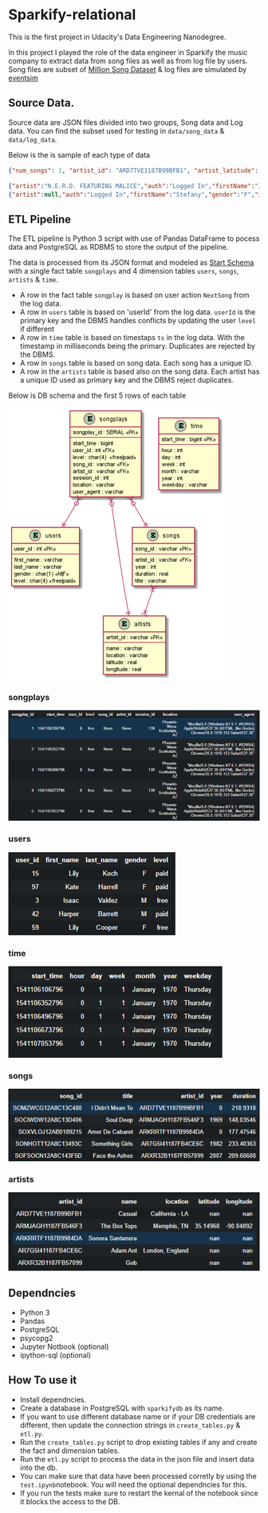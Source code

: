 # Sparkify-relational

This is the first project in Udacity's Data Engineering Nanodegree.

In this project I played the role of the data engineer in Sparkify the music company to extract data from song files as well as from log file by users.
Song files are subset of [Million Song Dataset](http://millionsongdataset.com/) & log files are simulated by [eventsim](https://github.com/Interana/eventsim)

## Source Data.
Source data are JSON files divided into two groups, Song data and Log data. You can find the subset used for testing in `data/song_data` & `data/log_data`.

Below is the is sample of each type of data

```json
{"num_songs": 1, "artist_id": "ARD7TVE1187B99BFB1", "artist_latitude": null, "artist_longitude": null, "artist_location": "California - LA", "artist_name": "Casual", "song_id": "SOMZWCG12A8C13C480", "title": "I Didn't Mean To", "duration": 218.93179, "year": 0}
```

```json
{"artist":"N.E.R.D. FEATURING MALICE","auth":"Logged In","firstName":"Jayden","gender":"M","itemInSession":0,"lastName":"Fox","length":288.9922,"level":"free","location":"New Orleans-Metairie, LA","method":"PUT","page":"NextSong","registration":1541033612796.0,"sessionId":184,"song":"Am I High (Feat. Malice)","status":200,"ts":1541121934796,"userAgent":"\"Mozilla\/5.0 (Windows NT 6.3; WOW64) AppleWebKit\/537.36 (KHTML, like Gecko) Chrome\/36.0.1985.143 Safari\/537.36\"","userId":"101"}
{"artist":null,"auth":"Logged In","firstName":"Stefany","gender":"F","itemInSession":0,"lastName":"White","length":null,"level":"free","location":"Lubbock, TX","method":"GET","page":"Home","registration":1540708070796.0,"sessionId":82,"song":null,"status":200,"ts":1541122176796,"userAgent":"\"Mozilla\/5.0 (Macintosh; Intel Mac OS X 10_9_4) AppleWebKit\/537.36 (KHTML, like Gecko) Chrome\/36.0.1985.143 Safari\/537.36\"","userId":"83"}
```
## ETL Pipeline
The ETL pipeline is Python 3 script with use of Pandas DataFrame to pocess data and PostgreSQL as RDBMS to store the output of the pipeline.

The data is processed from its JSON format and modeled as [Start Schema](https://en.wikipedia.org/wiki/Star_schema) with a single fact table `songplays` and 4 dimension tables `users`, `songs`, `artists` & `time`. 

- A row in the fact table `songplay` is based on user action `NextSong` from the log data.
- A row in `users` table is based on 'userId' from the log data. `userId` is the primary key and the DBMS handles conflicts by updating the user `level` if different
- A row in `time` table is based on timestaps `ts` in the log data. With the timestamp in milliseconds being the primary. Duplicates are rejected by the DBMS.
- A row in `songs` table is based on song data. Each song has a unique ID. 
- A row in the `artists` table is based also on the song data. Each artist has a unique ID used as primary key and the DBMS reject duplicates.

Below is DB schema and the first 5 rows of each table

![schema](https://github.com/OmarAlghamdi/Sparkify-relational/blob/master/diagrams/schema.png)
### songplays
![songplays table](https://github.com/OmarAlghamdi/Sparkify-relational/blob/master/diagrams/songplays-table.png)
### users
![users table](https://github.com/OmarAlghamdi/Sparkify-relational/blob/master/diagrams/users-table.png)
### time
![time table](https://github.com/OmarAlghamdi/Sparkify-relational/blob/master/diagrams/time-table.png)
### songs
![songs table](https://github.com/OmarAlghamdi/Sparkify-relational/blob/master/diagrams/songs-table.png)
### artists
![artists table](https://github.com/OmarAlghamdi/Sparkify-relational/blob/master/diagrams/artists-table.png)


## Dependncies
 - Python 3
 - Pandas
 - PostgreSQL
 - psycopg2
 - Jupyter Notbook (optional)
 - ipython-sql (optional)


## How To use it

- Install dependncies.
- Create a database in PostgreSQL with `sparkifydb` as its name.
- If you want to use different database name or if your DB credentials are different, then update the connection strings in `create_tables.py` & `etl.py`.
- Run the `create_tables.py` script to drop existing tables if any and create the fact and dimension tables.
- Run the `etl.py` script to process the data in the json file and insert data into the db.
- You can make sure that data have been processed corretly by using the `test.ipynb`notebook. You will need the optional dependncies for this.
- If you run the tests make sure to restart the kernal of the notebook since it blocks the access to the DB.



